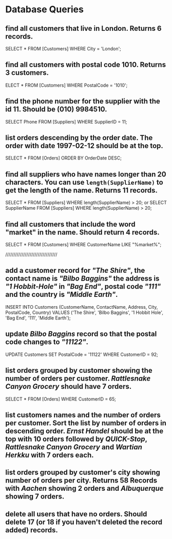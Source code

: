 # Database Queries

## find all customers that live in London. Returns 6 records.
SELECT * FROM [Customers] WHERE City = 'London';

## find all customers with postal code 1010. Returns 3 customers.
ELECT * FROM [Customers] WHERE PostalCode = '1010';

## find the phone number for the supplier with the id 11. Should be (010) 9984510.
SELECT Phone FROM [Suppliers] WHERE SupplierID = 11;

## list orders descending by the order date. The order with date 1997-02-12 should be at the top.
SELECT * FROM [Orders] ORDER BY  OrderDate DESC;


## find all suppliers who have names longer than 20 characters. You can use `length(SupplierName)` to get the length of the name. Returns 11 records.
SELECT * FROM [Suppliers] WHERE length(SupplierName) > 20;
or
SELECT SupplierName FROM [Suppliers] WHERE length(SupplierName) > 20;

## find all customers that include the word "market" in the name. Should return 4 records.
SELECT * FROM [Customers] WHERE CustomerName LIKE "%market%";

////////////////////////////////
## add a customer record for _"The Shire"_, the contact name is _"Bilbo Baggins"_ the address is _"1 Hobbit-Hole"_ in _"Bag End"_, postal code _"111"_ and the country is _"Middle Earth"_.
INSERT INTO Customers (CustomerName, ContactName, Address, City, PostalCode, Country)
VALUES ('The Shire', 'Bilbo Baggins', '1 Hobbit Hole', 'Bag End', '111', 'Middle Earth');

## update _Bilbo Baggins_ record so that the postal code changes to _"11122"_.
UPDATE Customers
SET PostalCode = '11122'
WHERE CustomerID = 92;


## list orders grouped by customer showing the number of orders per customer. _Rattlesnake Canyon Grocery_ should have 7 orders.
SELECT * FROM [Orders] WHERE CustomerID = 65;

## list customers names and the number of orders per customer. Sort the list by number of orders in descending order. _Ernst Handel_ should be at the top with 10 orders followed by _QUICK-Stop_, _Rattlesnake Canyon Grocery_ and _Wartian Herkku_ with 7 orders each.

## list orders grouped by customer's city showing number of orders per city. Returns 58 Records with _Aachen_ showing 2 orders and _Albuquerque_ showing 7 orders.

## delete all users that have no orders. Should delete 17 (or 18 if you haven't deleted the record added) records.
